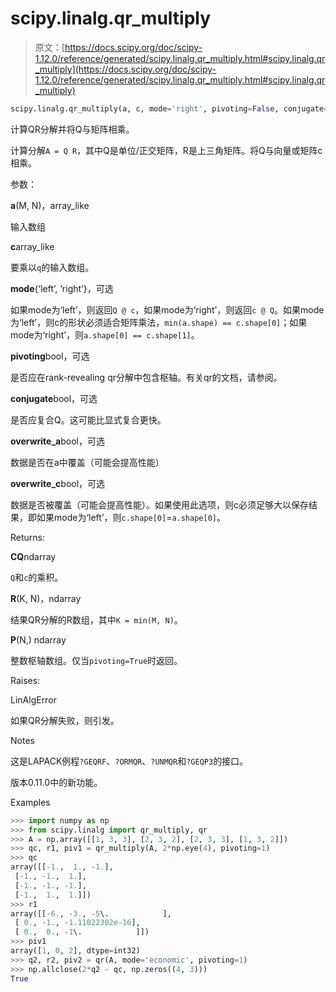 # scipy.linalg.qr_multiply

> 原文：[https://docs.scipy.org/doc/scipy-1.12.0/reference/generated/scipy.linalg.qr_multiply.html#scipy.linalg.qr_multiply](https://docs.scipy.org/doc/scipy-1.12.0/reference/generated/scipy.linalg.qr_multiply.html#scipy.linalg.qr_multiply)

```py
scipy.linalg.qr_multiply(a, c, mode='right', pivoting=False, conjugate=False, overwrite_a=False, overwrite_c=False)
```

计算QR分解并将Q与矩阵相乘。

计算分解`A = Q R`，其中Q是单位/正交矩阵，R是上三角矩阵。将Q与向量或矩阵c相乘。

参数：

**a**(M, N)，array_like

输入数组

**c**array_like

要乘以`q`的输入数组。

**mode**{‘left’, ‘right’}，可选

如果mode为‘left’，则返回`Q @ c`，如果mode为‘right’，则返回`c @ Q`。如果mode为‘left’，则c的形状必须适合矩阵乘法，`min(a.shape) == c.shape[0]`；如果mode为‘right’，则`a.shape[0] == c.shape[1]`。

**pivoting**bool，可选

是否应在rank-revealing qr分解中包含枢轴。有关qr的文档，请参阅。

**conjugate**bool，可选

是否应复合Q。这可能比显式复合更快。

**overwrite_a**bool，可选

数据是否在a中覆盖（可能会提高性能）

**overwrite_c**bool，可选

数据是否被覆盖（可能会提高性能）。如果使用此选项，则c必须足够大以保存结果，即如果mode为‘left’，则`c.shape[0]`=`a.shape[0]`。

Returns:

**CQ**ndarray

`Q`和`c`的乘积。

**R**(K, N)，ndarray

结果QR分解的R数组，其中`K = min(M, N)`。

**P**(N,) ndarray

整数枢轴数组。仅当`pivoting=True`时返回。

Raises:

LinAlgError

如果QR分解失败，则引发。

Notes

这是LAPACK例程`?GEQRF`、`?ORMQR`、`?UNMQR`和`?GEQP3`的接口。

版本0.11.0中的新功能。

Examples

```py
>>> import numpy as np
>>> from scipy.linalg import qr_multiply, qr
>>> A = np.array([[1, 3, 3], [2, 3, 2], [2, 3, 3], [1, 3, 2]])
>>> qc, r1, piv1 = qr_multiply(A, 2*np.eye(4), pivoting=1)
>>> qc
array([[-1.,  1., -1.],
 [-1., -1.,  1.],
 [-1., -1., -1.],
 [-1.,  1.,  1.]])
>>> r1
array([[-6., -3., -5\.            ],
 [ 0., -1., -1.11022302e-16],
 [ 0.,  0., -1\.            ]])
>>> piv1
array([1, 0, 2], dtype=int32)
>>> q2, r2, piv2 = qr(A, mode='economic', pivoting=1)
>>> np.allclose(2*q2 - qc, np.zeros((4, 3)))
True 
```
